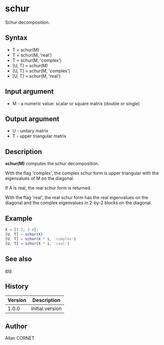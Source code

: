 # schur

Schur decomposition.

## Syntax

- T = schur(M)
- T = schur(M, 'real')
- T = schur(M, 'complex')
- [U, T] = schur(M)
- [U, T] = schur(M, 'complex')
- [U, T] = schur(M, 'real')

## Input argument

- M - a numeric value: scalar or square matrix (double or single)

## Output argument

- U - unitary matrix
- T - upper triangular matrix

## Description

  <p><b>schur(M)</b> computes the schur decomposition.</p>
  <p>With the flag 'complex', the complex schur form is upper triangular with the eigenvalues of M on the diagonal.</p>
  <p>If A is real, the real schur form is returned.</p>
  <p>With the flag 'real', the real schur form has the real eigenvalues on the diagonal and the complex eigenvalues in 2-by-2 blocks on the diagonal.</p>

## Example

```matlab
X = [1 2; 3 4];
[U, T] = schur(X)
[U, T] = schur(X * i, 'complex')
[U, T] = schur(X * i, 'real')
```

## See also

[eig](eig.md).

## History

| Version | Description     |
| ------- | --------------- |
| 1.0.0   | initial version |

## Author

Allan CORNET
